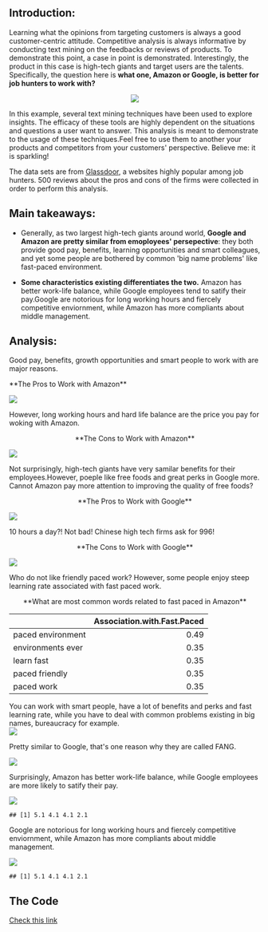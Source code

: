 Introduction:
-------------

Learning what the opinions from targeting customers is always a good
customer-centric attitude. Competitive analysis is always informative by
conducting text mining on the feedbacks or reviews of products. To
demonstrate this point, a case in point is demonstrated. Interestingly,
the product in this case is high-tech giants and target users are the
talents. Specifically, the question here is **what one, Amazon or
Google, is better for job hunters to work with?**

<center>
<img src="google-v-amazon.png">
</center>

In this example, several text mining techniques have been used to
explore insights. The efficacy of these tools are highly dependent on
the situations and questions a user want to answer. This analysis is
meant to demonstrate to the usage of these techniques.Feel free to use
them to another your products and competitors from your customers'
perspective. Believe me: it is sparkling!

The data sets are from [Glassdoor](https://www.glassdoor.com/index.htm),
a websites highly popular among job hunters. 500 reviews about the pros
and cons of the firms were collected in order to perform this analysis.

Main takeaways:
---------------

-   Generally, as two largest high-tech giants around world, **Google
    and Amazon are pretty similar from emoployees' persepective**: they
    both provide good pay, benefits, learning opportunities and smart
    colleagues, and yet some people are bothered by common 'big name
    problems' like fast-paced environment.

-   **Some characteristics existing differentiates the two.** Amazon has
    better work-life balance, while Google employees tend to satify
    their pay.Google are notorious for long working hours and fiercely
    competitive enviornment, while Amazon has more compliants about
    middle management.

Analysis:
---------

Good pay, benefits, growth opportunities and smart people to work with
are major reasons.

<p>
**The Pros to Work with Amazon**
</p>
<img align="center" src="GoogvsAmzn_files/figure-markdown_strict/unnamed-chunk-11-1.png" style="display: block; margin: auto;" />

However, long working hours and hard life balance are the price you pay
for woking with Amazon.

<p align="center">
**The Cons to Work with Amazon**
</p>
<img src="GoogvsAmzn_files/figure-markdown_strict/unnamed-chunk-12-1.png" style="display: block; margin: auto;" />

Not surprisingly, high-tech giants have very samilar benefits for their
employees.However, poeple like free foods and great perks in Google
more. Cannot Amazon pay more attention to improving the quality of free
foods?

<p align="center">
**The Pros to Work with Google**
</p>
<img src="GoogvsAmzn_files/figure-markdown_strict/unnamed-chunk-13-1.png" style="display: block; margin: auto;" />

10 hours a day?! Not bad! Chinese high tech firms ask for 996!

<p align="center">
**The Cons to Work with Google**
</p>
<img src="GoogvsAmzn_files/figure-markdown_strict/unnamed-chunk-14-1.png" style="display: block; margin: auto;" />

Who do not like friendly paced work? However, some people enjoy steep
learning rate associated with fast paced work.

<p align="center">
**What are most common words related to fast paced in Amazon**
</p>
<table class="table table-condensed">
<thead>
<tr>
<th style="text-align:left;">
</th>
<th style="text-align:right;">
Association.with.Fast.Paced
</th>
</tr>
</thead>
<tbody>
<tr>
<td style="text-align:left;">
paced environment
</td>
<td style="text-align:right;">
0.49
</td>
</tr>
<tr>
<td style="text-align:left;">
environments ever
</td>
<td style="text-align:right;">
0.35
</td>
</tr>
<tr>
<td style="text-align:left;">
learn fast
</td>
<td style="text-align:right;">
0.35
</td>
</tr>
<tr>
<td style="text-align:left;">
paced friendly
</td>
<td style="text-align:right;">
0.35
</td>
</tr>
<tr>
<td style="text-align:left;">
paced work
</td>
<td style="text-align:right;">
0.35
</td>
</tr>
</tbody>
</table>
You can work with smart people, have a lot of benefits and perks and
fast learning rate, while you have to deal with common problems existing
in big names, bureaucracy for example.

<img src="GoogvsAmzn_files/figure-markdown_strict/unnamed-chunk-17-1.png" style="display: block; margin: auto;" />

Pretty similar to Google, that's one reason why they are called FANG.

<img src="GoogvsAmzn_files/figure-markdown_strict/unnamed-chunk-18-1.png" style="display: block; margin: auto;" />

Surprisingly, Amazon has better work-life balance, while Google
employees are more likely to satify their pay.

<img src="GoogvsAmzn_files/figure-markdown_strict/unnamed-chunk-20-1.png" style="display: block; margin: auto;" />

    ## [1] 5.1 4.1 4.1 2.1

Google are notorious for long working hours and fiercely competitive
enviornment, while Amazon has more compliants about middle management.

<img src="GoogvsAmzn_files/figure-markdown_strict/unnamed-chunk-22-1.png" style="display: block; margin: auto;" />

    ## [1] 5.1 4.1 4.1 2.1

The Code
--------

[Check this link](https://github.com/BrandonJia/GoodPracticesofExploratoryDataAnalysis/blob/master/GoogVSAmzn/GoogvsAmzn.rmd)
